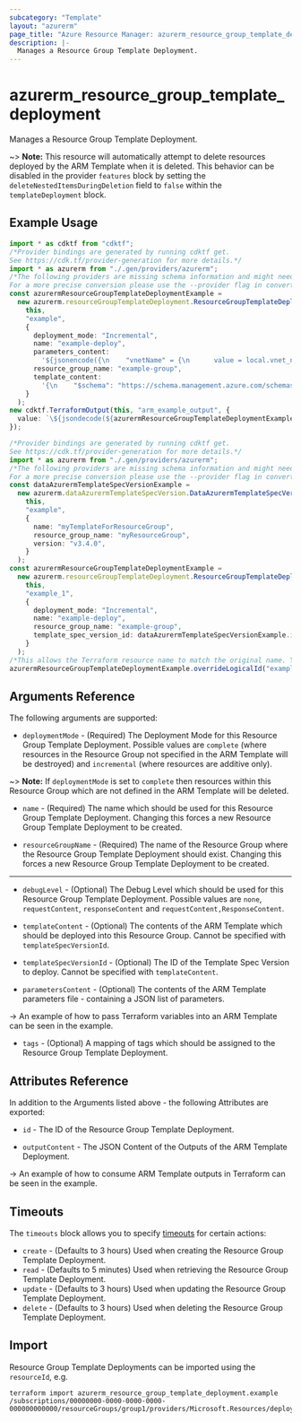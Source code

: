 ```yaml
---
subcategory: "Template"
layout: "azurerm"
page_title: "Azure Resource Manager: azurerm_resource_group_template_deployment"
description: |-
  Manages a Resource Group Template Deployment.
---
```


# azurerm\_resource\_group\_template\_deployment

Manages a Resource Group Template Deployment.

\~> **Note:** This resource will automatically attempt to delete resources deployed by the ARM Template when it is deleted. This behavior can be disabled in the provider `features` block by setting the `deleteNestedItemsDuringDeletion` field to `false` within the `templateDeployment` block.

## Example Usage

```typescript
import * as cdktf from "cdktf";
/*Provider bindings are generated by running cdktf get.
See https://cdk.tf/provider-generation for more details.*/
import * as azurerm from "./.gen/providers/azurerm";
/*The following providers are missing schema information and might need manual adjustments to synthesize correctly: azurerm.
For a more precise conversion please use the --provider flag in convert.*/
const azurermResourceGroupTemplateDeploymentExample =
  new azurerm.resourceGroupTemplateDeployment.ResourceGroupTemplateDeployment(
    this,
    "example",
    {
      deployment_mode: "Incremental",
      name: "example-deploy",
      parameters_content:
        '${jsonencode({\n    "vnetName" = {\n      value = local.vnet_name\n    }\n  })}',
      resource_group_name: "example-group",
      template_content:
        '{\n    "$schema": "https://schema.management.azure.com/schemas/2015-01-01/deploymentTemplate.json#",\n    "contentVersion": "1.0.0.0",\n    "parameters": {\n        "vnetName": {\n            "type": "string",\n            "metadata": {\n                "description": "Name of the VNET"\n            }\n        }\n    },\n    "variables": {},\n    "resources": [\n        {\n            "type": "Microsoft.Network/virtualNetworks",\n            "apiVersion": "2020-05-01",\n            "name": "[parameters(\'vnetName\')]",\n            "location": "[resourceGroup().location]",\n            "properties": {\n                "addressSpace": {\n                    "addressPrefixes": [\n                        "10.0.0.0/16"\n                    ]\n                }\n            }\n        }\n    ],\n    "outputs": {\n      "exampleOutput": {\n        "type": "string",\n        "value": "someoutput"\n      }\n    }\n}\n',
    }
  );
new cdktf.TerraformOutput(this, "arm_example_output", {
  value: `\${jsondecode(${azurermResourceGroupTemplateDeploymentExample.outputContent}).exampleOutput.value}`,
});

```

```typescript
/*Provider bindings are generated by running cdktf get.
See https://cdk.tf/provider-generation for more details.*/
import * as azurerm from "./.gen/providers/azurerm";
/*The following providers are missing schema information and might need manual adjustments to synthesize correctly: azurerm.
For a more precise conversion please use the --provider flag in convert.*/
const dataAzurermTemplateSpecVersionExample =
  new azurerm.dataAzurermTemplateSpecVersion.DataAzurermTemplateSpecVersion(
    this,
    "example",
    {
      name: "myTemplateForResourceGroup",
      resource_group_name: "myResourceGroup",
      version: "v3.4.0",
    }
  );
const azurermResourceGroupTemplateDeploymentExample =
  new azurerm.resourceGroupTemplateDeployment.ResourceGroupTemplateDeployment(
    this,
    "example_1",
    {
      deployment_mode: "Incremental",
      name: "example-deploy",
      resource_group_name: "example-group",
      template_spec_version_id: dataAzurermTemplateSpecVersionExample.id,
    }
  );
/*This allows the Terraform resource name to match the original name. You can remove the call if you don't need them to match.*/
azurermResourceGroupTemplateDeploymentExample.overrideLogicalId("example");

```

## Arguments Reference

The following arguments are supported:

* `deploymentMode` - (Required) The Deployment Mode for this Resource Group Template Deployment. Possible values are `complete` (where resources in the Resource Group not specified in the ARM Template will be destroyed) and `incremental` (where resources are additive only).

\~> **Note:** If `deploymentMode` is set to `complete` then resources within this Resource Group which are not defined in the ARM Template will be deleted.

*   `name` - (Required) The name which should be used for this Resource Group Template Deployment. Changing this forces a new Resource Group Template Deployment to be created.

*   `resourceGroupName` - (Required) The name of the Resource Group where the Resource Group Template Deployment should exist. Changing this forces a new Resource Group Template Deployment to be created.

***

*   `debugLevel` - (Optional) The Debug Level which should be used for this Resource Group Template Deployment. Possible values are `none`, `requestContent`, `responseContent` and `requestContent,ResponseContent`.

*   `templateContent` - (Optional) The contents of the ARM Template which should be deployed into this Resource Group. Cannot be specified with `templateSpecVersionId`.

*   `templateSpecVersionId` - (Optional) The ID of the Template Spec Version to deploy. Cannot be specified with `templateContent`.

*   `parametersContent` - (Optional) The contents of the ARM Template parameters file - containing a JSON list of parameters.

\-> An example of how to pass Terraform variables into an ARM Template can be seen in the example.

* `tags` - (Optional) A mapping of tags which should be assigned to the Resource Group Template Deployment.

## Attributes Reference

In addition to the Arguments listed above - the following Attributes are exported:

*   `id` - The ID of the Resource Group Template Deployment.

*   `outputContent` - The JSON Content of the Outputs of the ARM Template Deployment.

\-> An example of how to consume ARM Template outputs in Terraform can be seen in the example.

## Timeouts

The `timeouts` block allows you to specify [timeouts](https://www.terraform.io/language/resources/syntax#operation-timeouts) for certain actions:

* `create` - (Defaults to 3 hours) Used when creating the Resource Group Template Deployment.
* `read` - (Defaults to 5 minutes) Used when retrieving the Resource Group Template Deployment.
* `update` - (Defaults to 3 hours) Used when updating the Resource Group Template Deployment.
* `delete` - (Defaults to 3 hours) Used when deleting the Resource Group Template Deployment.

## Import

Resource Group Template Deployments can be imported using the `resourceId`, e.g.

```shell
terraform import azurerm_resource_group_template_deployment.example /subscriptions/00000000-0000-0000-0000-000000000000/resourceGroups/group1/providers/Microsoft.Resources/deployments/template1
```
